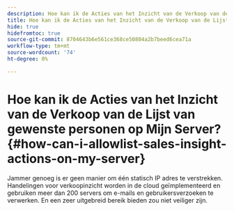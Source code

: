 ```yaml
---
description: Hoe kan ik de Acties van het Inzicht van de Verkoop van de Lijst van gewenste personen op Mijn Server? - Marketo Docs - Productdocumentatie
title: Hoe kan ik de Acties van het Inzicht van de Verkoop van de Lijst van gewenste personen op Mijn Server?
hide: true
hidefromtoc: true
source-git-commit: 8704643b6e561ce368ce50804a2b7beed6cea71a
workflow-type: tm+mt
source-wordcount: '74'
ht-degree: 0%

---
```


# Hoe kan ik de Acties van het Inzicht van de Verkoop van de Lijst van gewenste personen op Mijn Server? {#how-can-i-allowlist-sales-insight-actions-on-my-server}

Jammer genoeg is er geen manier om één statisch IP adres te verstrekken. Handelingen voor verkoopinzicht worden in de cloud geïmplementeerd en gebruiken meer dan 200 servers om e-mails en gebruikersverzoeken te verwerken. En een zeer uitgebreid bereik bieden zou niet veiliger zijn.
